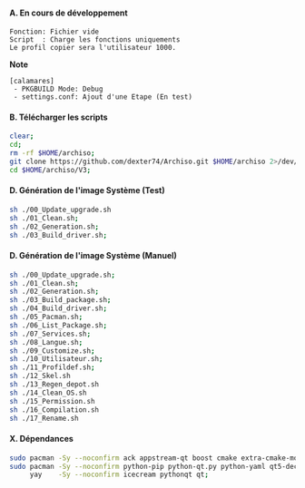#### A. En cours de développement
```
Fonction: Fichier vide
Script  : Charge les fonctions uniquements
Le profil copier sera l'utilisateur 1000.
```

**Note**
````
[calamares]
 - PKGBUILD Mode: Debug
 - settings.conf: Ajout d'une Etape (En test) 
````


#### B. Télécharger les scripts 
```bash
clear;
cd;
rm -rf $HOME/archiso;
git clone https://github.com/dexter74/Archiso.git $HOME/archiso 2>/dev/null;
cd $HOME/archiso/V3;
```

#### D. Génération de l'image Système (Test)
```bash
sh ./00_Update_upgrade.sh
sh ./01_Clean.sh;
sh ./02_Generation.sh;
sh ./03_Build_driver.sh;
```

#### D. Génération de l'image Système (Manuel)
```bash
sh ./00_Update_upgrade.sh;
sh ./01_Clean.sh;
sh ./02_Generation.sh;
sh ./03_Build_package.sh;
sh ./04_Build_driver.sh;
sh ./05_Pacman.sh;
sh ./06_List_Package.sh;
sh ./07_Services.sh;
sh ./08_Langue.sh;
sh ./09_Customize.sh;
sh ./10_Utilisateur.sh;
sh ./11_Profildef.sh;
sh ./12_Skel.sh
sh ./13_Regen_depot.sh
sh ./14_Clean_OS.sh
sh ./15_Permission.sh
sh ./16_Compilation.sh
sh ./17_Rename.sh
```

#### X. Dépendances
```bash
sudo pacman -Sy --noconfirm ack appstream-qt boost cmake extra-cmake-modules kcoreaddons kiconthemes kio kparts kservice kpmcore plasma-framework;
sudo pacman -Sy --noconfirm python-pip python-qt.py python-yaml qt5-declarative qt5-location qt5-tools qt5-xmlpatterns qt5-webengine yaml-cpp;
     yay    -Sy --noconfirm icecream pythonqt qt;
```
